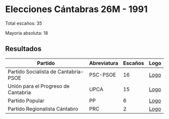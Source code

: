 # Elecciones Cántabras 26M - 1991

Total escaños: 35

Mayoría absoluta: 18

## Resultados

| Partido | Abreviatura | Escaños | Logo |
| - | - | - | - |
| Partido Socialista de Cantabria-PSOE | PSC-PSOE | 16 | [Logo](https://github.com/playzzz/Pactos/blob/master/Logos/PSOE.jpg?raw=true)
| Unión para el Progreso de Cantabria | UPCA | 15 | [Logo](https://github.com/playzzz/Pactos/blob/master/Logos/UPCA.jpg?raw=true)
| Partido Popular | PP | 6 | [Logo](https://github.com/playzzz/Pactos/blob/master/Logos/PP.jpg?raw=true)
| Partido Regionalista Cántabro | PRC | 2 | [Logo](https://github.com/playzzz/Pactos/blob/master/Logos/PRC.jpg?raw=true)
